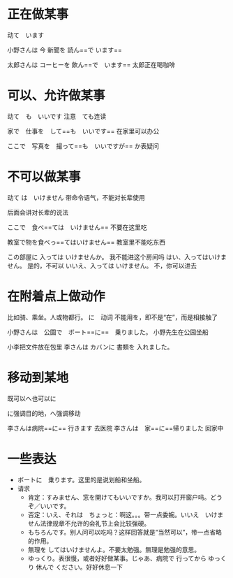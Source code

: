 # 正在做某事
动て　います

小野さんは 今 新聞を 読ん==で います==

太郎さんは  コーヒーを  飲ん==で　います==
太郎正在喝咖啡


# 可以、允许做某事
动て　も　いいです
注意　ても连读


家で　仕事を　して==も　いいです==
在家里可以办公

ここで　写真を　撮って==も　いいですが==
か表疑问


# 不可以做某事
动て は　いけません
带命令语气，不能对长辈使用

后面会讲对长辈的说法

ここで　食べ==ては　いけません==
不要在这里吃

教室で物を食べっ==てはいけません==
教室里不能吃东西

この部屋に 入っては いけませんか。 
我不能进这个房间吗
はい、入ってはいけません。
是的，不可以
いいえ、入っては いけません。
不，你可以进去


# 在附着点上做动作
比如骑、乘坐。人或物都行。
に　动词
不能用を，即不是“在”，而是相接触了

小野さんは　公園で　ボート==に==　乗りました。
小野先生在公园坐船

小李把文件放在包里
李さんは カバンに 書類を 入れました。

# 移动到某地
既可以へ也可以に

に强调目的地，へ强调移动

李さんは病院==に== 行きます
去医院
李さんは　家==に==帰りました
回家中


# 一些表达
- ボートに　乗ります。这里的是说划船和坐船。
- 请求
	- 肯定：すみません、窓を開けてもいいですか。我可以打开窗户吗。どうぞ／いいです。
	- 否定：いえ、それは　ちょっと：啊这。。。带一点委婉。いいえ　いけません法律规章不允许的会礼节上会比较强硬。
	- もちろんです。别人问可以吃吗？这样回答就是“当然可以”，带一点省略的作用。
	- 無理を してはいけませんよ。不要太勉强。無理是勉强的意思。
	- ゆっくり。表很慢，或者好好做某事。じゃあ、病院で 行ってから ゆっくり 休んで ください。好好休息一下